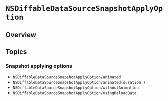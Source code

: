 # ``NSDiffableDataSourceSnapshotApplyOption``

## Overview

## Topics

### Snapshot applying options

- ``NSDiffableDataSourceSnapshotApplyOption/animated``
- ``NSDiffableDataSourceSnapshotApplyOption/animated(duration:)``
- ``NSDiffableDataSourceSnapshotApplyOption/withoutAnimation``
- ``NSDiffableDataSourceSnapshotApplyOption/usingReloadData``
